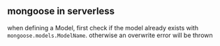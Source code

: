 ## mongoose in serverless

when defining a Model, first check if the model already exists with
`mongoose.models.ModelName`. otherwise an overwrite error will be thrown
